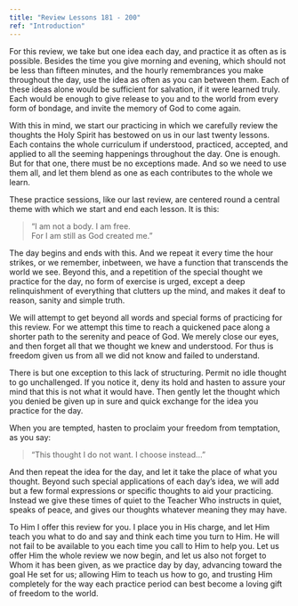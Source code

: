 ```yaml
---
title: "Review Lessons 181 - 200"
ref: "Introduction"
---
```


For this review, we take but one idea each day, and practice it as often
as is possible. Besides the time you give morning and evening, which
should not be less than fifteen minutes, and the hourly remembrances you
make throughout the day, use the idea as often as you can between them.
Each of these ideas alone would be sufficient for salvation, if it were
learned truly. Each would be enough to give release to you and to the
world from every form of bondage, and invite the memory of God to come
again.

With this in mind, we start our practicing in which we carefully review
the thoughts the Holy Spirit has bestowed on us in our last twenty
lessons. Each contains the whole curriculum if understood, practiced,
accepted, and applied to all the seeming happenings throughout the day.
One is enough. But for that one, there must be no exceptions made. And
so we need to use them all, and let them blend as one as each
contributes to the whole we learn.

These practice sessions, like our last review, are centered round a
central theme with which we start and end each lesson. It is this:

> “I am not a body. I am free.<br/>
> For I am still as God created me.”

The day begins and ends with this. And we repeat it every time the hour
strikes, or we remember, inbetween, we have a function that transcends
the world we see. Beyond this, and a repetition of the special thought
we practice for the day, no form of exercise is urged, except a deep
relinquishment of everything that clutters up the mind, and makes it
deaf to reason, sanity and simple truth.

We will attempt to get beyond all words and special forms of practicing
for this review. For we attempt this time to reach a quickened pace
along a shorter path to the serenity and peace of God. We merely close
our eyes, and then forget all that we thought we knew and understood.
For thus is freedom given us from all we did not know and failed to
understand.

There is but one exception to this lack of structuring. Permit no idle
thought to go unchallenged. If you notice it, deny its hold and
hasten to assure your mind that this is not what it would have. Then
gently let the thought which you denied be given up in sure and quick
exchange for the idea you practice for the day.

When you are tempted, hasten to proclaim your freedom from temptation,
as you say:

> “This thought I do not want. I choose instead&hellip;”

And then repeat the idea for the day, and let it take the place of what
you thought. Beyond such special applications of each day’s idea, we
will add but a few formal expressions or specific thoughts to aid your
practicing. Instead we give these times of quiet to the Teacher Who
instructs in quiet, speaks of peace, and gives our thoughts whatever
meaning they may have.

To Him I offer this review for you. I place you in His charge, and let
Him teach you what to do and say and think each time you turn to Him. He
will not fail to be available to you each time you call to Him to help
you. Let us offer Him the whole review we now begin, and let us also not
forget to Whom it has been given, as we practice day by day, advancing
toward the goal He set for us; allowing Him to teach us how to go, and
trusting Him completely for the way each practice period can best become
a loving gift of freedom to the world.

